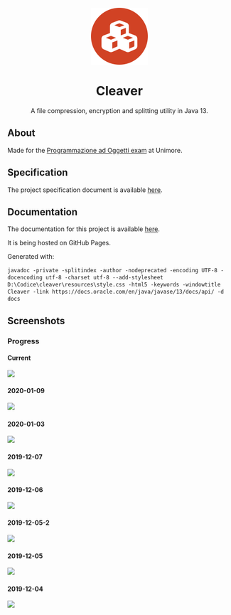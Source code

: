 <div align="center">

![](.media/icon-128x128_round.png)

# Cleaver

A file compression, encryption and splitting utility in Java 13.

</div>

## About

Made for the [Programmazione ad Oggetti exam](http://didattica.agentgroup.unimore.it/wiki/index.php/Programmazione_ad_Oggetti#Modalit.C3.A0_di_Sviluppo_del_Progetto_Java) at Unimore.

## Specification

The project specification document is available [here](http://didattica.agentgroup.unimore.it/wiki/images/4/48/Tesina1920.pdf).

## Documentation

The documentation for this project is available [here](https://gh.steffo.eu/cleaver).

It is being hosted on GitHub Pages.

Generated with:
```
javadoc -private -splitindex -author -nodeprecated -encoding UTF-8 -docencoding utf-8 -charset utf-8 --add-stylesheet D:\Codice\cleaver\resources\style.css -html5 -keywords -windowtitle Cleaver -link https://docs.oracle.com/en/java/javase/13/docs/api/ -d docs
```

## Screenshots

### Progress

#### Current

![](src/eu.steffo.cleaver/doc-files/main.png)

#### 2020-01-09

![](https://i.imgur.com/gBiY7eM.png)

#### 2020-01-03

![](https://i.imgur.com/4ZUVo2v.png)

#### 2019-12-07

![](https://i.imgur.com/nlmvEUX.png)

#### 2019-12-06

![](https://i.imgur.com/TBPgZ4D.png)

#### 2019-12-05-2

![](https://i.imgur.com/Anrol7S.png)

#### 2019-12-05

![](https://i.imgur.com/sLG43Kc.png)

#### 2019-12-04

![](https://i.imgur.com/HnD7k3B.png)